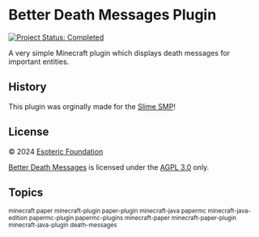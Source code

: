 # Better Death Messages Plugin

[![Project Status: Completed](./assets/images/badges/status.svg)](./)

A very simple Minecraft plugin which displays death messages for important entities.

## History

This plugin was orginally made for the [Slime SMP](https://github.com/slimesmp)!

## License

&copy; 2024 [Esoteric Foundation](https://esoteric.foundation)

[Better Death Messages](/) is licensed under the [AGPL 3.0](./LICENSE) only.

## Topics

<sup/>minecraft paper minecraft-plugin paper-plugin minecraft-java papermc minecraft-java-edition papermc-plugin papermc-plugins minecraft-paper minecraft-paper-plugin minecraft-java-plugin death-messages<sup>
